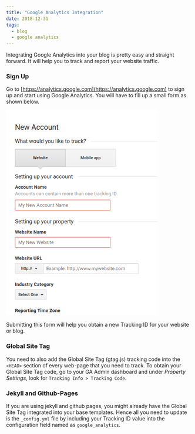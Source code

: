 ```yaml
---
title: "Google Analytics Integration"
date: 2018-12-31
tags: 
  - blog
  - google analytics
---
```


Integrating Google Analytics into your blog is pretty easy and straight forward. It will help you to track and report your website traffic.


### Sign Up

Go to [https://analytics.google.com](https://analytics.google.com) to sign up and start using Google Analytics. You will have to fill up a small form as shown below.

![GA Sign Up](../images/ga-signup.png)

Submitting this form will help you obtain a new Tracking ID for your website or blog.


### Global Site Tag

You need to also add the Global Site Tag (gtag.js) tracking code into the `<HEAD>` section of every web-page that you need to track. To obtain your Global Site Tag code, go to your GA Admin dashboard and under _Property Settings_, look for `Tracking Info > Tracking Code`.


### Jekyll and Github-Pages

If you are using jekyll and github pages, you might already have the Global Site Tag integrated into your base templates. Hence all you need to update is the `_config.yml` file by including your Tracking ID value into the configuration field named as `google_analytics`.
